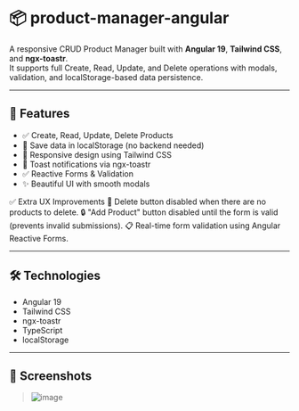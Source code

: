 # 📦 product-manager-angular

A responsive CRUD Product Manager built with **Angular 19**, **Tailwind CSS**, and **ngx-toastr**.  
It supports full Create, Read, Update, and Delete operations with modals, validation, and localStorage-based data persistence.

---

## 🚀 Features

- ✅ Create, Read, Update, Delete Products
- 💾 Save data in localStorage (no backend needed)
- 📱 Responsive design using Tailwind CSS
- 💬 Toast notifications via ngx-toastr
- ✅ Reactive Forms & Validation
- ✨ Beautiful UI with smooth modals

✅ Extra UX Improvements
🧠 Delete button disabled when there are no products to delete.
🔒 "Add Product" button disabled until the form is valid (prevents invalid submissions).
📋 Real-time form validation using Angular Reactive Forms.

---

## 🛠️ Technologies

- Angular 19
- Tailwind CSS
- ngx-toastr
- TypeScript
- localStorage

---

## 📸 Screenshots

> ![image](https://github.com/user-attachments/assets/59e27ab1-173e-4624-8273-9708bbe85513)
